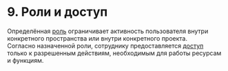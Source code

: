 # 9. Роли и доступ

Определённая [роль](9.1_roles.md) ограничивает активность пользователя внутри конкретного пространства или внутри конкретного проекта.  
Согласно назначенной роли, сотруднику предоставляется [доступ](9.2_access.md) только к разрешенным действиям, необходимым для работы ресурсам и функциям.
